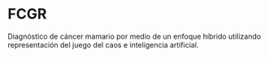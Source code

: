 # FCGR
Diagnóstico de cáncer mamario por medio de un enfoque híbrido utilizando representación del juego del caos e inteligencia artificial.

